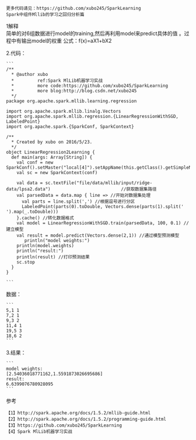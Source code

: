 	更多代码请见：https://github.com/xubo245/SparkLearning
	Spark中组件Mllib的学习之回归分析篇
1解释  
	简单的对6组数据进行model的training,然后再利用model来predict具体的值
	。过程中有输出model的权重
	公式：f(x)=aX1+bX2
	
	
2.代码：
	
	```
	/**
	  * @author xubo
	  *         ref:Spark MlLib机器学习实战
	  *         more code:https://github.com/xubo245/SparkLearning
	  *         more blog:http://blog.csdn.net/xubo245
	  */
	package org.apache.spark.mllib.learning.regression
	
	import org.apache.spark.mllib.linalg.Vectors
	import org.apache.spark.mllib.regression.{LinearRegressionWithSGD, LabeledPoint}
	import org.apache.spark.{SparkConf, SparkContext}
	
	/**
	  * Created by xubo on 2016/5/23.
	  */
	object LinearRegression2Learning {
	  def main(args: Array[String]) {
	    val conf = new SparkConf().setMaster("local[4]").setAppName(this.getClass().getSimpleName().filter(!_.equals('$')))
	    val sc = new SparkContext(conf)
	
	    val data = sc.textFile("file/data/mllib/input/ridge-data/lpsa2.data")							//获取数据集路径
	    val parsedData = data.map { line => //开始对数据集处理
	      val parts = line.split(',') //根据逗号进行分区
	      LabeledPoint(parts(0).toDouble, Vectors.dense(parts(1).split(' ').map(_.toDouble)))
	    }.cache() //转化数据格式
	    val model = LinearRegressionWithSGD.train(parsedData, 100, 0.1) //建立模型
	    val result = model.predict(Vectors.dense(2,1)) //通过模型预测模型
	       println("model weights:")
	    println(model.weights)
	    println("result:")
	    println(result) //打印预测结果
	    sc.stop
	  }
	}
	
	```
数据：
	
	```
	5,1 1
	7,2 1
	9,3 2
	11,4 1
	19,5 3
	18,6 2
	```
	
3.结果：
	
	```
	model weights:
	[2.54036018771162,1.5591873026695686]
	result:
	6.6399076780928095
	```
	
参考

	【1】http://spark.apache.org/docs/1.5.2/mllib-guide.html 
	【2】http://spark.apache.org/docs/1.5.2/programming-guide.html
	【3】https://github.com/xubo245/SparkLearning
	【4】Spark MlLib机器学习实战
